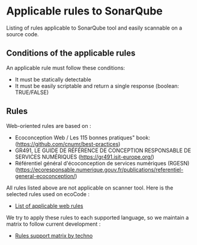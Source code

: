 ﻿# Applicable rules to SonarQube

Listing of rules applicable to SonarQube tool and easily scannable on a source code.

## Conditions of the applicable rules

An applicable rule must follow these conditions:

- It must be statically detectable
- It must be easily scriptable and return a single response (boolean: TRUE/FALSE)

## Rules

Web-oriented rules are based on :

- Ecoconception Web / Les 115 bonnes pratiques" book:
(https://github.com/cnumr/best-practices)
- GR491, LE GUIDE DE RÉFÉRENCE DE CONCEPTION RESPONSABLE DE SERVICES NUMÉRIQUES (https://gr491.isit-europe.org/)
- Référentiel général d'écoconception de services numériques (RGESN) (https://ecoresponsable.numerique.gouv.fr/publications/referentiel-general-ecoconception/)

All rules listed above are not applicable on scanner tool.
Here is the selected rules used on ecoCode :

- [List of applicable web rules](web-rules.md)

We try to apply these rules to each supported language, so we maintain a matrix to follow current development :

- [Rules support matrix by techno](web-matrix.md)